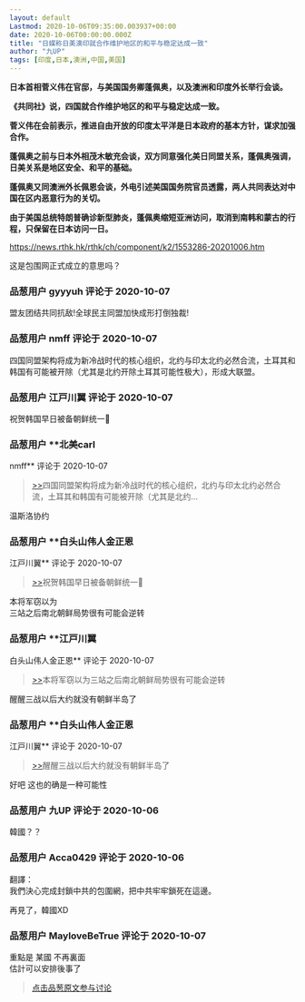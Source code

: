 ```yaml
---
layout: default
Lastmod: 2020-10-06T09:35:00.003937+00:00
date: 2020-10-06T00:00:00.000Z
title: "日媒称日美澳印就合作维护地区的和平与稳定达成一致"
author: "九UP"
tags: [印度,日本,澳洲,中国,美国]
---
```


**日本首相菅义伟在官邸，与美国国务卿蓬佩奥，以及澳洲和印度外长举行会谈。**  
  
**《共同社》说，四国就合作维护地区的和平与稳定达成一致。**  
  
**菅义伟在会前表示，推进自由开放的印度太平洋是日本政府的基本方针，谋求加强合作。**  
  
**蓬佩奥之前与日本外相茂木敏充会谈，双方同意强化美日同盟关系，蓬佩奥强调，日美关系是地区安全、和平的基础。**  
  
**蓬佩奥又同澳洲外长佩恩会谈，外电引述美国国务院官员透露，两人共同表达对中国在区内恶意行为的关切。**  
  
**由于美国总统特朗普确诊新型肺炎，蓬佩奥缩短亚洲访问，取消到南韩和蒙古的行程，只保留在日本访问一日。**  
  
https://news.rthk.hk/rthk/ch/component/k2/1553286-20201006.htm  
  
这是包围网正式成立的意思吗？

            
### 品葱用户 **gyyyuh** 评论于 2020-10-07
        
盟友团结共同抗敌!全球民主同盟加快成形打倒独裁!
        


            
### 品葱用户 **nmff** 评论于 2020-10-07
        
四国同盟架构将成为新冷战时代的核心组织，北约与印太北约必然合流，土耳其和韩国有可能被开除（尤其是北约开除土耳其可能性极大），形成大联盟。
        


            
### 品葱用户 **江戸川翼** 评论于 2020-10-07
        
祝贺韩国早日被备朝鲜统一🙆
        


            
### 品葱用户 **北美carl 
nmff** 评论于 2020-10-07
        
> [\>>]( "/article/item_id-511080#")四国同盟架构将成为新冷战时代的核心组织，北约与印太北约必然合流，土耳其和韩国有可能被开除（尤其是北约...

  
温斯洛协约
        


            
### 品葱用户 **白头山伟人金正恩 
江戸川翼** 评论于 2020-10-07
        
> [\>>]( "/article/item_id-511083#")祝贺韩国早日被备朝鲜统一🙆

  
  
本将军窃以为  
三站之后南北朝鲜局势很有可能会逆转
        


            
### 品葱用户 **江戸川翼 
白头山伟人金正恩** 评论于 2020-10-07
        
> [\>>]( "/article/item_id-511088#")本将军窃以为三站之后南北朝鲜局势很有可能会逆转

  
醒醒三战以后大约就没有朝鲜半岛了
        


            
### 品葱用户 **白头山伟人金正恩 
江戸川翼** 评论于 2020-10-07
        
> [\>>]( "/article/item_id-511092#")醒醒三战以后大约就没有朝鲜半岛了

  
好吧 这也的确是一种可能性
        


            
### 品葱用户 **九UP** 评论于 2020-10-06
        
韓國？？
        


            
### 品葱用户 **Acca0429** 评论于 2020-10-06
        
翻譯：  
我們決心完成封鎖中共的包圍網，把中共牢牢鎖死在這邊。  
  
再見了，韓國XD
        


            
### 品葱用户 **MayloveBeTrue** 评论于 2020-10-07
        
重點是 某國 不再裏面  
估計可以安排後事了
        






> [点击品葱原文参与讨论](https://pincong.rocks/article/24789)

